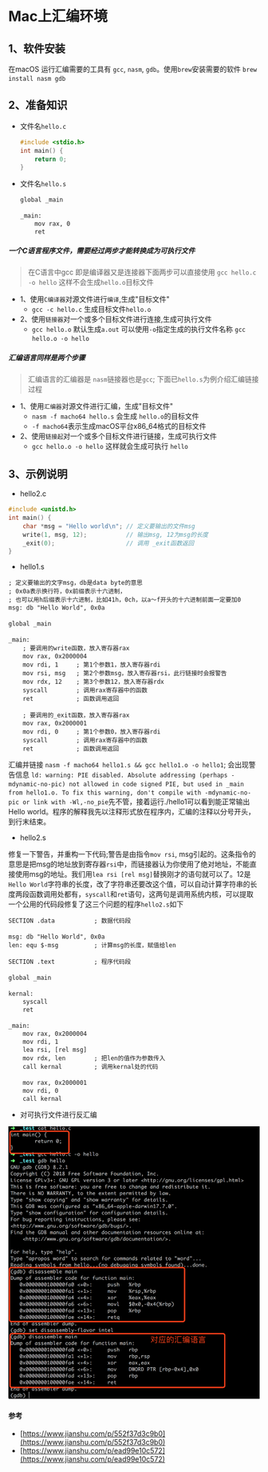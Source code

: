 # Mac上汇编环境


## 1、软件安装

在macOS 运行汇编需要的工具有 `gcc`, `nasm`, `gdb`。使用`brew`安装需要的软件 `brew install nasm gdb`


## 2、准备知识

- 文件名`hello.c`
    ```c
    #include <stdio.h>
    int main() {
        return 0;
    }
    ```

- 文件名`hello.s`
    ```
    global _main
    
    _main:
        mov rax, 0
        ret
    ```

##### 一个C语言程序文件，需要经过两步才能转换成为可执行文件

> 在C语言中gcc 即是编译器又是连接器下面两步可以直接使用 `gcc hello.c -o hello` 这样不会生成`hello.o`目标文件

- 1、使用`C编译器`对源文件进行`编译`,生成"目标文件"
    - `gcc -c hello.c` 生成目标文件`hello.o` 
- 2、使用`链接器`对一个或多个目标文件进行连接,生成可执行文件
    - `gcc hello.o` 默认生成`a.out` 可以使用`-o`指定生成的执行文件名称 `gcc hello.o -o hello` 

##### 汇编语言同样是两个步骤

> 汇编语言的汇编器是 `nasm`链接器也是`gcc`;  下面已`hello.s`为例介绍汇编链接过程

- 1、使用`汇编器`对源文件进行汇编，生成"目标文件"
    - `nasm -f macho64 hello.s` 会生成 `hello.o`的目标文件
    - `-f macho64`表示生成macOS平台x86_64格式的目标文件
- 2、使用`链接起`对一个或多个目标文件进行链接，生成可执行文件
    - `gcc hello.o -o hello` 这样就会生成可执行 `hello`   

## 3、示例说明

- hello2.c

```c
#include <unistd.h>
int main() {
    char *msg = "Hello world\n"; // 定义要输出的文件msg
    write(1, msg, 12);           // 输出msg, 12为msg的长度
    _exit(0);                    // 调用 _exit函数返回
}
```

- hello1.s

```
; 定义要输出的文字msg，db是data byte的意思
; 0x0a表示换行符，0x前缀表示十六进制，
; 也可以用h后缀表示十六进制，比如41h，0ch，以a～f开头的十六进制前面一定要加0
msg: db "Hello World", 0x0a

global _main

_main:
    ; 要调用的write函数，放入寄存器rax
    mov rax, 0x2000004
    mov rdi, 1     ; 第1个参数1，放入寄存器rdi
    mov rsi, msg   ; 第2个参数msg，放入寄存器rsi，此行链接时会报警告
    mov rdx, 12    ; 第3个参数12，放入寄存器rdx
    syscall        ; 调用rax寄存器中的函数
    ret            ; 函数调用返回

    ; 要调用的_exit函数，放入寄存器rax
    mov rax, 0x2000001
    mov rdi, 0     ; 第1个参数0，放入寄存器rdi
    syscall        ; 调用rax寄存器中的函数
    ret            ; 函数调用返回
```

汇编并链接 `nasm -f macho64 hello1.s && gcc hello1.o -o hello1`; 会出现警告信息 `ld: warning: PIE disabled. Absolute addressing (perhaps -mdynamic-no-pic) not allowed in code signed PIE, but used in _main from hello1.o. To fix this warning, don't compile with -mdynamic-no-pic or link with -Wl,-no_pie`先不管，接着运行./hello1可以看到能正常输出Hello world。程序的解释我先以注释形式放在程序内，汇编的注释以分号开头，到行末结束。


- hello2.s

修复一下警告，并重构一下代码;警告是由指令`mov rsi`, msg引起的。这条指令的意思是把msg的地址放到寄存器`rsi`中，而链接器认为你使用了绝对地址，不能直接使用msg的地址。我们用`lea rsi [rel msg]`替换刚才的语句就可以了。12是`Hello World`字符串的长度，改了字符串还要改这个值，可以自动计算字符串的长度两段函数调用处都有，`syscall`和`ret`语句，这两句是调用系统内核，可以提取一个公用的代码段修复了这三个问题的程序`hello2.s`如下


```
SECTION .data           ; 数据代码段

msg: db "Hello World", 0x0a
len: equ $-msg          ; 计算msg的长度，赋值给len

SECTION .text           ; 程序代码段

global _main

kernal:
    syscall
    ret

_main:
    mov rax, 0x2000004
    mov rdi, 1
    lea rsi, [rel msg]
    mov rdx, len        ; 把len的值作为参数传入
    call kernal         ; 调用kernal处的代码

    mov rax, 0x2000001
    mov rdi, 0
    call kernal
```

- 对可执行文件进行反汇编

![](https://raw.githubusercontent.com/pemako/imgs/master/public/01-001-6-assembly-mac_assembly_environment-001.png)


#### 参考

-  [https://www.jianshu.com/p/552f37d3c9b0](https://www.jianshu.com/p/552f37d3c9b0)
-  [https://www.jianshu.com/p/ead99e10c572](https://www.jianshu.com/p/ead99e10c572)
